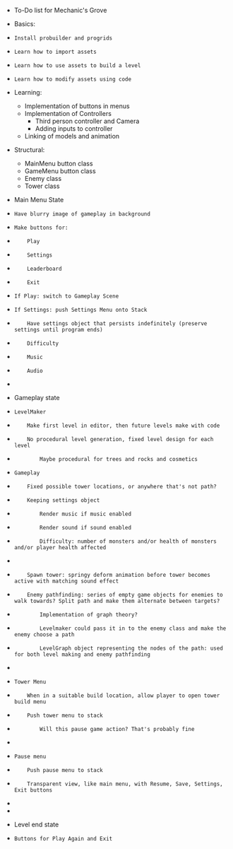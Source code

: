 - To-Do list for Mechanic's Grove

- Basics:
-     Install probuilder and progrids
-     Learn how to import assets
-     Learn how to use assets to build a level
-     Learn how to modify assets using code

- Learning:
    - Implementation of buttons in menus
    - Implementation of Controllers
        - Third person controller and Camera
        - Adding inputs to controller
    - Linking of models and animation
   

- Structural:
    - MainMenu button class
    - GameMenu button class
    - Enemy class 
    - Tower class


- Main Menu State
-     Have blurry image of gameplay in background
-     Make buttons for:
-         Play
-         Settings
-         Leaderboard
-         Exit
-     If Play: switch to Gameplay Scene
-     If Settings: push Settings Menu onto Stack
-         Have settings object that persists indefinitely (preserve settings until program ends)
-         Difficulty
-         Music
-         Audio
- 
- Gameplay state
-     LevelMaker
-         Make first level in editor, then future levels make with code
-         No procedural level generation, fixed level design for each level
-             Maybe procedural for trees and rocks and cosmetics
-     Gameplay
-         Fixed possible tower locations, or anywhere that's not path?
-         Keeping settings object
-             Render music if music enabled
-             Render sound if sound enabled
-             Difficulty: number of monsters and/or health of monsters and/or player health affected
- 
-         Spawn tower: springy deform animation before tower becomes active with matching sound effect
-         Enemy pathfinding: series of empty game objects for enemies to walk towards? Split path and make them alternate between targets?
-             Implementation of graph theory? 
-             Levelmaker could pass it in to the enemy class and make the enemy choose a path
-             LevelGraph object representing the nodes of the path: used for both level making and enemy pathfinding 
- 
-     Tower Menu
-         When in a suitable build location, allow player to open tower build menu
-         Push tower menu to stack
-             Will this pause game action? That's probably fine
- 
-     Pause menu
-         Push pause menu to stack
-         Transparent view, like main menu, with Resume, Save, Settings, Exit buttons
-         
-         
- Level end state
-     Buttons for Play Again and Exit